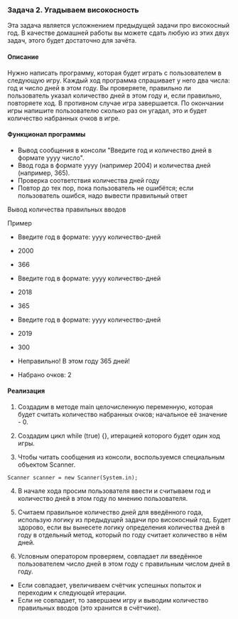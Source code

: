 ### Задача 2. Угадываем високосность
Эта задача является усложнением предыдущей задачи про високосный год. В качестве домашней работы вы можете сдать любую из этих двух задач, этого будет достаточно для зачёта.

#### Описание
Нужно написать программу, которая будет играть с пользователем в следующую игру. Каждый ход программа спрашивает у него два числа: год и число дней в этом году. Вы проверяете, правильно ли пользователь указал количество дней в этом году и, если правильно, повторяете ход. В противном случае игра завершается. По окончании игры напишите пользователю сколько раз он угадал, это и будет количество набранных очков в игре.

#### Функционал программы

* Вывод сообщения в консоли "Введите год и количество дней в формате yyyy число".
* Ввод года в формате yyyy (например 2004) и количества дней (например, 365).
* Проверка соответствия количества дней году
* Повтор до тех пор, пока пользователь не ошибётся; если пользователь ошибся, надо вывести правильный ответ

Вывод количества правильных вводов

Пример

* Введите год в формате: yyyy количество-дней
* 2000
* 366


* Введите год в формате: yyyy количество-дней
* 2018
* 365


* Введите год в формате: yyyy количество-дней
* 2019
* 300
* Неправильно! В этом году 365 дней!
* Набрано очков: 2

#### Реализация

1. Создадим в методе main целочисленную переменную, которая будет считать количество набранных очков; начальное её значение - 0.

2. Создадим цикл while (true) {}, итерацией которого будет один ход игры.

3. Чтобы читать сообщения из консоли, воспользуемся специальным объектом Scanner.
````
Scanner scanner = new Scanner(System.in);
````

4. В начале хода просим пользователя ввести и считываем год и количество дней в этом году по мнению пользователя.

5. Считаем правильное количество дней для введённого года, использую логику из предыдущей задачи про високосный год. Будет здорово, если вы вынесете логику определения количества дней в году в отдельный метод, который по году считает количество в нём дней.

6. Условным оператором проверяем, совпадает ли введённое пользователем число дней в этом году с правильным числом дней в году. 

* Если совпадает, увеличиваем счётчик успешных попыток и переходим к следующей итерации. 
* Если не совпадает, то завершаем игру и выводим количество правильных вводов (это хранится в счётчике).

